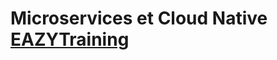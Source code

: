 # Microservices et Cloud Native  [EAZYTraining](https://eazytraining.fr/cours/developpez-deployez-et-monitorez-vos-applications-microservices-et-cloud-native/)
